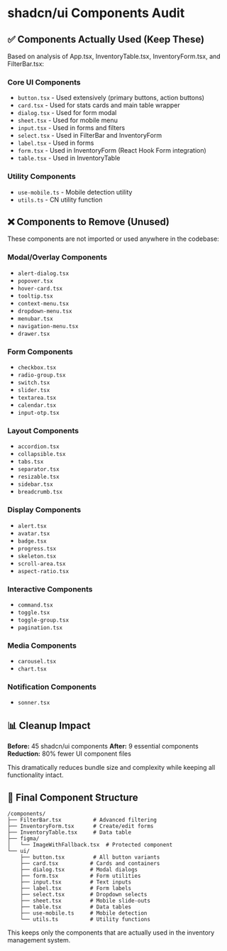 # shadcn/ui Components Audit

## ✅ Components Actually Used (Keep These)

Based on analysis of App.tsx, InventoryTable.tsx, InventoryForm.tsx, and FilterBar.tsx:

### Core UI Components
- `button.tsx` - Used extensively (primary buttons, action buttons)
- `card.tsx` - Used for stats cards and main table wrapper
- `dialog.tsx` - Used for form modal
- `sheet.tsx` - Used for mobile menu
- `input.tsx` - Used in forms and filters
- `select.tsx` - Used in FilterBar and InventoryForm
- `label.tsx` - Used in forms
- `form.tsx` - Used in InventoryForm (React Hook Form integration)
- `table.tsx` - Used in InventoryTable

### Utility Components
- `use-mobile.ts` - Mobile detection utility
- `utils.ts` - CN utility function

## ❌ Components to Remove (Unused)

These components are not imported or used anywhere in the codebase:

### Modal/Overlay Components
- `alert-dialog.tsx`
- `popover.tsx`
- `hover-card.tsx`
- `tooltip.tsx`
- `context-menu.tsx`
- `dropdown-menu.tsx`
- `menubar.tsx`
- `navigation-menu.tsx`
- `drawer.tsx`

### Form Components
- `checkbox.tsx`
- `radio-group.tsx`
- `switch.tsx`
- `slider.tsx`
- `textarea.tsx`
- `calendar.tsx`
- `input-otp.tsx`

### Layout Components
- `accordion.tsx`
- `collapsible.tsx`
- `tabs.tsx`
- `separator.tsx`
- `resizable.tsx`
- `sidebar.tsx`
- `breadcrumb.tsx`

### Display Components
- `alert.tsx`
- `avatar.tsx`
- `badge.tsx`
- `progress.tsx`
- `skeleton.tsx`
- `scroll-area.tsx`
- `aspect-ratio.tsx`

### Interactive Components
- `command.tsx`
- `toggle.tsx`
- `toggle-group.tsx`
- `pagination.tsx`

### Media Components
- `carousel.tsx`
- `chart.tsx`

### Notification Components
- `sonner.tsx`

## 📊 Cleanup Impact

**Before:** 45 shadcn/ui components
**After:** 9 essential components
**Reduction:** 80% fewer UI component files

This dramatically reduces bundle size and complexity while keeping all functionality intact.

## 🎯 Final Component Structure

```
/components/
├── FilterBar.tsx          # Advanced filtering
├── InventoryForm.tsx      # Create/edit forms  
├── InventoryTable.tsx     # Data table
├── figma/
│   └── ImageWithFallback.tsx  # Protected component
└── ui/
    ├── button.tsx         # All button variants
    ├── card.tsx          # Cards and containers
    ├── dialog.tsx        # Modal dialogs
    ├── form.tsx          # Form utilities
    ├── input.tsx         # Text inputs
    ├── label.tsx         # Form labels
    ├── select.tsx        # Dropdown selects
    ├── sheet.tsx         # Mobile slide-outs
    ├── table.tsx         # Data tables
    ├── use-mobile.ts     # Mobile detection
    └── utils.ts          # Utility functions
```

This keeps only the components that are actually used in the inventory management system.